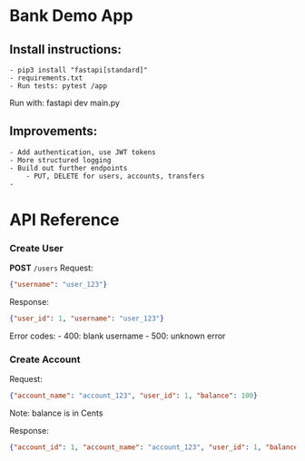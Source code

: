 # Bank Demo App


## Install instructions:
    - pip3 install "fastapi[standard]"
    - requirements.txt
    - Run tests: pytest /app

Run with: fastapi dev main.py

## Improvements:
    - Add authentication, use JWT tokens
    - More structured logging
    - Build out further endpoints
        - PUT, DELETE for users, accounts, transfers
    - 


# API Reference

### Create User
**POST** `/users`
Request:
```json
{"username": "user_123"}
```

Response:
```json
{"user_id": 1, "username": "user_123"}
```

Error codes:
    - 400: blank username
    - 500: unknown error

### Create Account
Request:
```json
{"account_name": "account_123", "user_id": 1, "balance": 100}
```
Note: balance is in Cents

Response:
```json
{"account_id": 1, "account_name": "account_123", "user_id": 1, "balance": 100}
```

